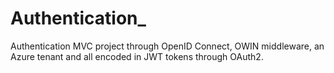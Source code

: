 # Authentication_
Authentication MVC project through OpenID Connect, OWIN middleware, an Azure tenant and all encoded in JWT tokens through OAuth2.

